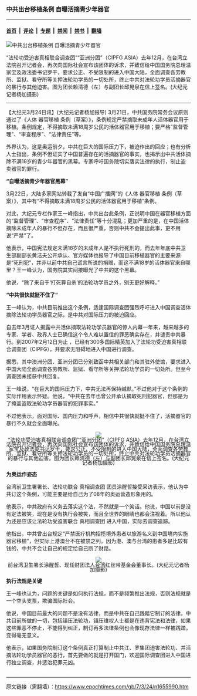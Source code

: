 ### 中共出台移植条例 自曝活摘青少年器官

---

#### [首页](../../../..?n1655990) &nbsp;|&nbsp; [评论](../../../../../epoch-comment?n1655990) &nbsp;|&nbsp; [专题](../../../../../epoch-special?n1655990) &nbsp;|&nbsp; [禁闻](../../../../../epoch-news?n1655990) &nbsp;|&nbsp; [禁书](../../../../../books?n1655990) &nbsp;|&nbsp; [翻墙](https://github.com/gfw-breaker/nogfw/blob/master/README.md?n1655990)


<div><img alt="中共出台移植条例 自曝活摘青少年器官" class="attachment-djy_600_400 size-djy_600_400 wp-post-image" src="https://i.epochtimes.com/assets/uploads/2007/03/703231127261665-600x400.jpg"/>
<div class="caption">
 <p>
  “法轮功受迫害真相联合调查团”“亚洲分团”（CIPFG ASIA）去年12月，在台湾立法院召开记者会，再次向国际社会宣布该团体的诉求，并致信给中国国务院总理温家宝及政法委书记罗干，要求公正、不受限制的进入中国大陆，全面调查各劳教所、监狱、看守所等关押法轮功学员的一切处所，终止中共对法轮功学员活摘器官的暴行与其他迫害。图为团长赖清德（左）与副团长邱晃泉在信上签名。(大纪元记者杨加摄影)
 </p>
</div></div><hr/><div class="post_content" id="artbody" itemprop="articleBody">
 <!-- article content begin -->
 <p>
  【大纪元3月24日讯】(大纪元记者杨加报导) 3月21日，中共国务院常务会议原则通过了《人体
  <ok href="https://www.epochtimes.com/gb/tag/%E5%99%A8%E5%AE%98%E7%A7%BB%E6%A4%8D.html">
   器官移植
  </ok>
  条例（草案）》，条例规定严禁摘取未成年人活体器官用于移植。条例规定，不得摘取未满18周岁公民的活体器官用于移植；要严格“监督管理”、“审查程序”、“法律责任”等。
 </p>
 <p>
  外界认为，这是奥运前夕，中共在巨大的国际压力下，被迫作出的回应；也有分析人士指出，条例不但证实了中国普遍存在的活摘器官的事实，也揭示出中共活体摘除不满18岁的青少年器官的黑幕。专家呼吁国务院切实落实法律的执行，制止盗卖器官的罪行。
 </p>
 <p>
  <b>
   “自曝活摘青少年器官黑幕”
  </b>
 </p>
 <p>
  3月22日，大陆多家网站转载了发自“中国广播网”的《人体
  <ok href="https://www.epochtimes.com/gb/tag/%E5%99%A8%E5%AE%98%E7%A7%BB%E6%A4%8D.html">
   器官移植
  </ok>
  条例（草案）》，其中有“不得摘取未满18周岁公民的活体器官用于移植”条例。
 </p>
 <p>
  对此，大纪元专栏作家王一峰指出，中共出台此条例，正说明中国在器官移植方面的“监督管理”、“审查程序”、“法律责任”等十分混乱；更加严重的是，在中国活体摘除未成年人的暴行不但存在，而且很严重，否则中共不会提出此事，更不用说“严禁”了。
 </p>
 <p>
  他表示，中国宪法规定未满18岁的未成年人是不执行死刑的，而去年年底中共卫生部副部长黄洁夫公开承认、官方媒体也报导了中国目前移植器官的主要来源是“死刑犯”，并非以前中共自己谎言所说的捐赠，而这不满18岁的活体器官来自哪里？王一峰认为，国务院其实间接曝光了中共的这个黑幕。
 </p>
 <p>
  他说，“除了来自于‘打死算自杀’的法轮功学员之外，别无更好解释。”
 </p>
 <p>
  <b>
   “中共很快就挺不住了”
  </b>
 </p>
 <p>
  王一峰认为，中共目前推出这个条例，适逢国际调查团强烈呼吁进入中国调查活体摘除法轮功学员器官之际，是中共对国际压力的被迫回应。
 </p>
 <p>
  自去年3月证人揭露中共活体摘取法轮功学员器官的惊人内幕一年来，越来越多的专家、学者、政界人士已确信这个令人难以置信的罪恶确实存在，并谴责中共暴行。到2007年2月12日为止 ，已经有300多国际精英加入了法轮功受迫害真相联合调查团（CIPFG），并要求无阻碍地进入中国进行调查。
 </p>
 <p>
  据悉，其中澳洲分团、亚洲分团已分别致函中共相关部门和其驻外使馆，要求进入中国大陆全面调查各劳教所、监狱、看守所等关押法轮功学员的一切处所。但至今调查团未接获中共回复。
 </p>
 <p>
  王一峰说，“在巨大的国际压力下，中共无法再保持缄默。”不过他对于这个条例的实际作用表示怀疑。他说，“中共在去年也曾公开承认摘取死刑犯器官，但那是为了掩盖盗取法轮功学员器官的犯罪事实。”
 </p>
 <p>
  不过他表示，面对国际、国内压力和呼声，相信中共很快就挺不住了，活摘器官的暴行不久就会全面曝光。
 </p>
 <p>
  <div style="line-height:90%;text-align:center">
   <ok href="/i6/703231127261665.jpg">
    <img src="/i6/703231127261665--ss.jpg"/>
   </ok>
   <br/>
   <span class="bn12">
    “法轮功受迫害真相联合调查团”“亚洲分团”（CIPFG ASIA）去年12月，在台湾立法院召开记者会，再次向国际社会宣布该团体的诉求，并致信给中国国务院总理温家宝及政法委书记罗干，要求公正、不受限制的进入中国大陆，全面调查各劳教所、监狱、看守所等关押法轮功学员的一切处所，终止中共对法轮功学员活摘器官的暴行与其他迫害。图为团长赖清德（左）与副团长邱晃泉在信上签名。(大纪元记者杨加摄影)
   </span>
  </div>
  <p>
   <b>
    为奥运作姿态
   </b>
  </p>
  <p>
   台湾前卫生署署长、法轮功联合
   <ok href="https://www.epochtimes.com/gb/tag/%E7%9C%9F%E7%9B%B8%E8%B0%83%E6%9F%A5%E5%9B%A2.html">
    真相调查团
   </ok>
   团员涂醒哲接受采访表示，他认为中共订这个条例，可能主要是给自己为了08年的奥运营造形象用的。
  </p>
  <p>
   他表示，中共政府有义务去落实这个法，不然就是一个笑话。他说，中国以前是没有定法被笑，现在是没有执行会被笑，而且全世界的眼睛也都会注视着。所以他认为还是应该让法轮功受迫害联合
   <ok href="https://www.epochtimes.com/gb/tag/%E7%9C%9F%E7%9B%B8%E8%B0%83%E6%9F%A5%E5%9B%A2.html">
    真相调查团
   </ok>
   进入中国，实际去调查追踪。
  </p>
  <p>
   他指出，中共曾出台规定“严禁医疗机构招揽境外患者以旅游名义到中国境内实施器官移植”，但实际上港澳台不在被禁之列。因为港、澳与台湾的患者多是比较有钱的，中共不会让自己的规定给自己断了财路。
  </p>
  <p>
   <div style="line-height:90%;text-align:center">
    <ok href="/i6/703231127181665.jpg">
     <img src="/i6/703231127181665--ss.jpg"/>
    </ok>
    <br/>
    <span class="bn12">
     前台湾卫生署长涂醒哲、现任财团法人台湾红丝带基金会董事长。(大纪元记者杨加摄影)
    </span>
   </div>
   <p>
    <b>
     执行法规是关键
    </b>
   </p>
   <p>
    王一峰也认为，问题的关键是如何执行法规，而不是频繁推出法规，否则法规就是一个空头支票，欺骗国际社会。
   </p>
   <p>
    他说，中国目前最大的问题不是没有法律，而是中共在自己践踏它制订的法律。中共目前所做的一切，包括镇压法轮功，镇压维权人士都是在违背宪法和法律，如果这些罪恶不停止，不能得到纠正，制订再多法律条例也会像现存法律一样被践踏，变得毫无意义。
   </p>
   <p>
    他表示，如果国务院制订这个条例真正打算制止中共江、罗集团迫害法轮功、并活摘法轮功学员器官的恶行，首先要做的就是打开国门，欢迎国际调查团进入中国进行独立调查，并惩治犯罪元凶。
    <br/>
    <font color="#ffffff">
     (http://www.dajiyuan.com)
    </font>
   </p>
   <!-- article content end -->
   <div id="below_article_ad">
   </div>
  </p>
 </p>
</div>


---

原文链接（需翻墙）：https://www.epochtimes.com/gb/7/3/24/n1655990.htm